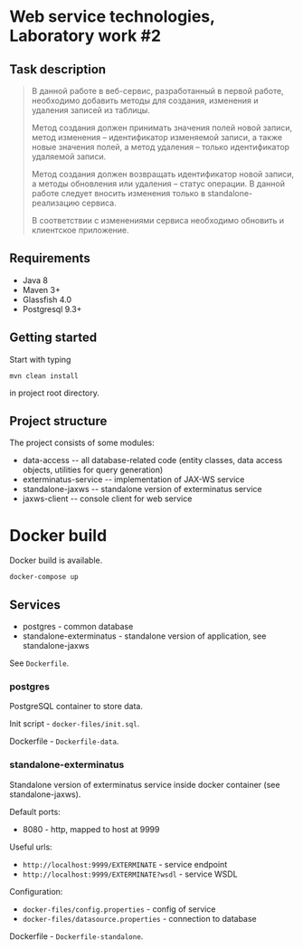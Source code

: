 # Web service technologies, Laboratory work #2

## Task description

> В данной работе в веб-сервис, разработанный в первой работе, необходимо
> добавить методы для создания, изменения и удаления записей из таблицы.
> 
> Метод создания должен принимать значения полей новой записи, метод
> изменения – идентификатор изменяемой записи, а также новые значения полей, а
> метод удаления – только идентификатор удаляемой записи.
> 
> Метод создания должен возвращать идентификатор новой записи, а методы
> обновления или удаления – статус операции. В данной работе следует вносить
> изменения только в standalone-реализацию сервиса.
> 
> В соответствии с изменениями сервиса необходимо обновить и клиентское
> приложение.

## Requirements

- Java 8
- Maven 3+
- Glassfish 4.0
- Postgresql 9.3+

## Getting started

Start with typing 

`mvn clean install`

in project root directory.

## Project structure

The project consists of some modules:

- data-access -- all database-related code (entity classes, data access objects, utilities for query generation)
- exterminatus-service -- implementation of JAX-WS service
- standalone-jaxws -- standalone version of exterminatus service
- jaxws-client -- console client for web service

# Docker build

Docker build is available.

`docker-compose up`

## Services

- postgres - common database
- standalone-exterminatus - standalone version of application, see standalone-jaxws

See `Dockerfile`.

### postgres

PostgreSQL container to store data.

Init script - `docker-files/init.sql`.

Dockerfile - `Dockerfile-data`.

### standalone-exterminatus

Standalone version of exterminatus service inside docker container (see standalone-jaxws).

Default ports:
- 8080 - http, mapped to host at 9999

Useful urls:

- `http://localhost:9999/EXTERMINATE` - service endpoint
- `http://localhost:9999/EXTERMINATE?wsdl` - service WSDL

Configuration:

- `docker-files/config.properties` - config of service
- `docker-files/datasource.properties` - connection to database

Dockerfile - `Dockerfile-standalone`.
